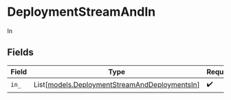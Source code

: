 # DeploymentStreamAndIn

In


## Fields

| Field                                                                                          | Type                                                                                           | Required                                                                                       | Description                                                                                    |
| ---------------------------------------------------------------------------------------------- | ---------------------------------------------------------------------------------------------- | ---------------------------------------------------------------------------------------------- | ---------------------------------------------------------------------------------------------- |
| `in_`                                                                                          | List[[models.DeploymentStreamAndDeploymentsIn](../models/deploymentstreamanddeploymentsin.md)] | :heavy_check_mark:                                                                             | N/A                                                                                            |